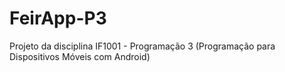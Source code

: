 # FeirApp-P3
Projeto da disciplina IF1001 - Programação 3 (Programação para Dispositivos Móveis com Android)
